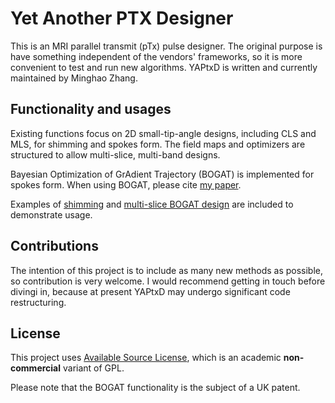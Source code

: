 # Yet Another PTX Designer

This is an MRI parallel transmit (pTx) pulse designer. The original purpose is have something independent of the vendors' frameworks, so it is more convenient to test and run new algorithms. YAPtxD is written and currently maintained by Minghao Zhang.

## Functionality and usages

Existing functions focus on 2D small-tip-angle designs, including CLS and MLS, for shimming and spokes form. The field maps and optimizers are structured to allow multi-slice, multi-band designs.

Bayesian Optimization of GrAdient Trajectory (BOGAT) is implemented for spokes form. When using BOGAT, please cite [my paper](https://onlinelibrary.wiley.com/doi/full/10.1002/mrm.30007).

Examples of [shimming](shim_test.py) and [multi-slice BOGAT design](multislice-bogat-test.py) are included to demonstrate usage.

## Contributions

The intention of this project is to include as many new methods as possible, so contribution is very welcome. I would recommend getting in touch before divingi in, because at present YAPtxD may undergo significant code restructuring.

## License

This project uses [Available Source License](LICENSE), which is an academic **non-commercial** variant of GPL.

Please note that the BOGAT functionality is the subject of a UK patent.